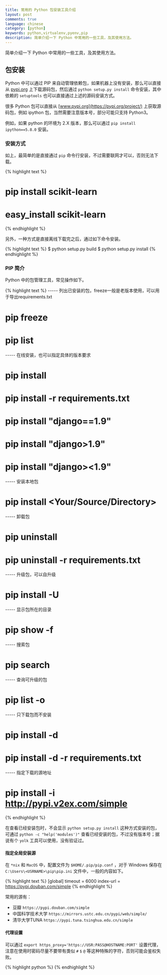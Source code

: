 ```yaml
---
title: 常用的 Python 包安装工具介绍
layout: post
comments: true
language: chinese
category: [python]
keywords: python,virtualenv,pyenv,pip
description: 简单介绍一下 Python 中常用的一些工具，及其使用方法。
---
```


简单介绍一下 Python 中常用的一些工具，及其使用方法。

<!-- more -->

## 包安装

Python 中可以通过 PIP 来自动管理依赖包，如果机器上没有安装，那么可以直接从 [pypi.org](https://pypi.org/project/pip/) 上下载源码包，然后通过 `python setup.py install` 命令安装，其中依赖的 `setuptools` 也可以直接通过上述的源码安装方式。

很多 Python 包可以直接从 [www.pypi.org](https://pypi.org/project/) 上获取源码包，例如 ipython 包，当然需要注意版本号，部分可能只支持 Python3。

例如，如果 python 的环境为 2.X 版本，那么可以通过 `pip install ipython==5.8.0` 安装。

### 安装方式

如上，最简单的是直接通过 `pip` 命令行安装，不过需要联网才可以，否则无法下载。

{% highlight text %}
# pip install scikit-learn
# easy_install scikit-learn
{% endhighlight %}

另外，一种方式是直接离线下载完之后，通过如下命令安装。

{% highlight text %}
$ python setup.py build
$ python setup.py install
{% endhighlight %}

### PIP 简介

Python 中的包管理工具，常见操作如下。

{% highlight text %}
----- 列出已安装的包，freeze一般是老版本使用，可以用于导出requirements.txt
# pip freeze
# pip list

----- 在线安装，也可以指定具体的版本要求
# pip install <PKG-Name>
# pip install -r requirements.txt
# pip install "django==1.9"
# pip install "django>1.9"
# pip install "django><1.9"

----- 安装本地包
# pip install <Your/Source/Directory>

----- 卸载包
# pip uninstall <PKG-Name>
# pip uninstall -r requirements.txt

----- 升级包，可以自升级
# pip install -U <PKG-Name>

----- 显示包所在的目录
# pip show -f <PKG-Name>

----- 搜索包
# pip search <KEY-Word>

----- 查询可升级的包
# pip list -o

----- 只下载包而不安装
# pip install <PKG-Name> -d <Directory>
# pip install -d <Directory> -r requirements.txt

----- 指定下载的源地址
# pip install <PKG-Name> -i http://pypi.v2ex.com/simple
{% endhighlight %}

在查看已经安装包时，不会显示 `python setup.py install` 这种方式安装的包，可通过 `python -c "help('modules')"` 查看已经安装的包，不过没有版本号；据说有个 `yolk` 工具可以使用，没有验证过。

#### 指定全局安装源

在 `*nix` 和 `MacOS` 中，配置文件为 `$HOME/.pip/pip.conf` ，对于 Windows 保存在 `C:\Users\<USRNAME>\pip\pip.ini` 文件中，一般的内容如下。

{% highlight text %}
[global]
timeout = 6000
index-url = https://pypi.douban.com/simple
{% endhighlight %}

常用的源有：

* 豆瓣 `https://pypi.douban.com/simple`
* 中国科学技术大学 `https://mirrors.ustc.edu.cn/pypi/web/simple/`
* 清华大学TUNA `https://pypi.tuna.tsinghua.edu.cn/simple`

<!--
https://mirrors.tuna.tsinghua.edu.cn/pypi/web/simple/
-->

#### 代理设置

可以通过 `export https_proxy='https://USR:PASS@HOSTNAME:PORT'` 设置代理，注意在使用时密码尽量不要带有类似 `#` `$` `@` 等这种特殊的字符，否则可能会鉴权失败。


{% highlight python %}
{% endhighlight %}
